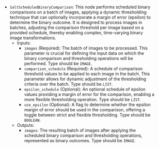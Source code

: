 - `SaltScheduledBinaryComparison`: This node performs scheduled binary comparisons on a batch of images, applying a dynamic thresholding technique that can optionally incorporate a margin of error (epsilon) to determine the binary outcome. It is designed to process images in batches, adjusting the comparison threshold per image based on a provided schedule, thereby enabling complex, time-varying binary image transformations.
    - Inputs:
        - `images` (Required): The batch of images to be processed. This parameter is crucial for defining the input data on which the binary comparison and thresholding operations will be performed. Type should be `IMAGE`.
        - `comparison_schedule` (Required): A schedule of comparison threshold values to be applied to each image in the batch. This parameter allows for dynamic adjustment of the thresholding criteria over the batch. Type should be `LIST`.
        - `epsilon_schedule` (Optional): An optional schedule of epsilon values providing a margin of error for the comparison, enabling a more flexible thresholding operation. Type should be `LIST`.
        - `use_epsilon` (Optional): A flag to determine whether the epsilon margin of error should be used in the comparison, offering a toggle between strict and flexible thresholding. Type should be `BOOLEAN`.
    - Outputs:
        - `images`: The resulting batch of images after applying the scheduled binary comparison and thresholding operations, represented as binary outcomes. Type should be `IMAGE`.
